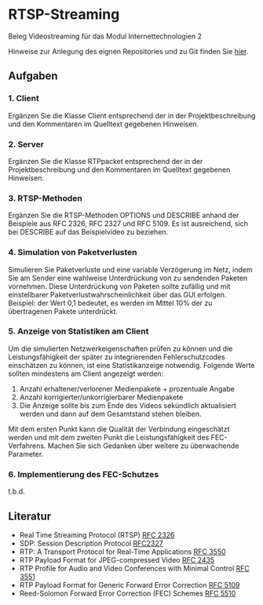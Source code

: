 # RTSP-Streaming
Beleg Videostreaming für das Modul Internettechnologien 2

Hinweise zur Anlegung des eignen Repositories und zu Git finden Sie [hier](git.md).

## Aufgaben

### 1. Client
Ergänzen Sie die Klasse Client entsprechend der in der Projektbeschreibung und den Kommentaren im Quelltext gegebenen Hinweisen.

### 2. Server
Ergänzen Sie die Klasse RTPpacket entsprechend der in der Projektbeschreibung und den Kommentaren im Quelltext gegebenen Hinweisen.

### 3. RTSP-Methoden
Ergänzen Sie die RTSP-Methoden OPTIONS und DESCRIBE anhand der Beispiele aus RFC 2326, RFC 2327 und RFC 5109. Es ist ausreichend, sich bei DESCRIBE auf das Beispielvideo zu beziehen.

### 4. Simulation von Paketverlusten
Simulieren Sie Paketverluste und eine variable Verzögerung im Netz, indem Sie am Sender eine wahlweise Unterdrückung von zu sendenden Paketen vornehmen. Diese Unterdrückung von Paketen sollte zufällig und mit einstellbarer Paketverlustwahrscheinlichkeit über das GUI erfolgen. Beispiel: der Wert 0,1 bedeutet, es werden im Mittel 10% der zu übertragenen Pakete unterdrückt.

### 5. Anzeige von Statistiken am Client
Um die simulierten Netzwerkeigenschaften prüfen zu können und die Leistungsfähigkeit der später zu integrierenden Fehlerschutzcodes einschätzen zu können, ist eine Statistikanzeige notwendig.
Folgende Werte sollten mindestens am Client angezeigt werden:
1. Anzahl erhaltener/verlorener Medienpakete + prozentuale Angabe
2. Anzahl korrigierter/unkorrigierbarer Medienpakete
3. Die Anzeige sollte bis zum Ende des Videos sekündlich aktualisiert werden und dann auf dem Gesamtstand stehen bleiben.

Mit dem ersten Punkt kann die Qualität der Verbindung eingeschätzt werden und mit dem zweiten Punkt die Leistungsfähigkeit des FEC-Verfahrens.
Machen Sie sich Gedanken über weitere zu überwachende Parameter.


### 6. Implementierung des FEC-Schutzes
t.b.d.


## Literatur
* Real Time Streaming Protocol (RTSP)                   [RFC 2326](http://www.ietf.org/rfc/rfc2326.txt)
* SDP: Session Description Protocol                     [RFC2327](http://www.ietf.org/rfc/rfc2327.txt)
* RTP: A Transport Protocol for Real-Time Applications  [RFC 3550](http://www.ietf.org/rfc/rfc3550.txt)
* RTP Payload Format for JPEG-compressed Video          [RFC 2435](http://www.ietf.org/rfc/rfc2435.txt)
* RTP Profile for Audio and Video Conferences with Minimal Control  [RFC 3551](http://www.ietf.org/rfc/rfc3551.txt)
* RTP Payload Format for Generic Forward Error Correction  [RFC 5109](http://www.ietf.org/rfc/rfc5109.txt)
* Reed-Solomon Forward Error Correction (FEC) Schemes   [RFC 5510](http://www.ietf.org/rfc/rfc5510.txt)
